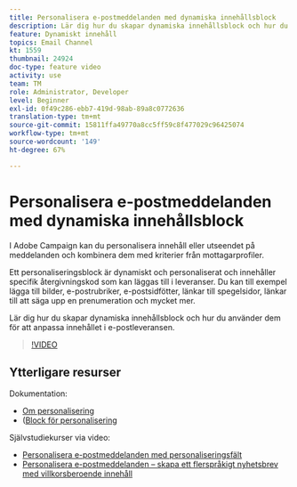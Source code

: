 ```yaml
---
title: Personalisera e-postmeddelanden med dynamiska innehållsblock
description: Lär dig hur du skapar dynamiska innehållsblock och hur du använder dem för att anpassa innehållet i e-postleveransen.
feature: Dynamiskt innehåll
topics: Email Channel
kt: 1559
thumbnail: 24924
doc-type: feature video
activity: use
team: TM
role: Administrator, Developer
level: Beginner
exl-id: 0f49c286-ebb7-419d-98ab-89a8c0772636
translation-type: tm+mt
source-git-commit: 15811ffa49770a8cc5ff59c8f477029c96425074
workflow-type: tm+mt
source-wordcount: '149'
ht-degree: 67%

---
```


# Personalisera e-postmeddelanden med dynamiska innehållsblock

I Adobe Campaign kan du personalisera innehåll eller utseendet på meddelanden och kombinera dem med kriterier från mottagarprofiler.

Ett personaliseringsblock är dynamiskt och personaliserat och innehåller specifik återgivningskod som kan läggas till i leveranser. Du kan till exempel lägga till bilder, e-postrubriker, e-postsidfötter, länkar till spegelsidor, länkar till att säga upp en prenumeration och mycket mer.

Lär dig hur du skapar dynamiska innehållsblock och hur du använder dem för att anpassa innehållet i e-postleveransen.

>[!VIDEO](https://video.tv.adobe.com/v/24924?quality=12)

## Ytterligare resurser

Dokumentation:

* [Om personalisering](https://docs.adobe.com/content/help/sv-SE/campaign-classic/using/sending-messages/personalizing-deliveries/about-personalization.html)
* ([Block för personalisering](https://docs.adobe.com/content/help/en/campaign-classic/using/sending-messages/personalizing-deliveries/personalization-blocks.html)

Självstudiekurser via video:

* [Personalisera e-postmeddelanden med personaliseringsfält](/help/sending-messages/email-channel/personalizing-emails-using-personalization-fields.md)
* [Personalisera e-postmeddelanden – skapa ett flerspråkigt nyhetsbrev med villkorsberoende innehåll](/help/sending-messages/email-channel/personalizing-emails-create-a-multi-lingual-newsletter-using-conditional-content.md)
